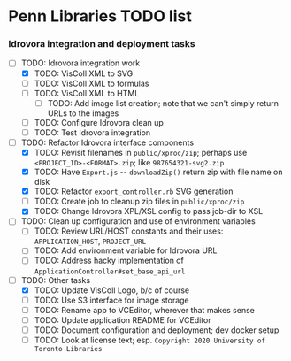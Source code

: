 # Penn Libraries TODO list

### Idrovora integration and deployment tasks

- [ ] TODO: Idrovora integration work
  - [X] TODO: VisColl XML to SVG
  - [ ] TODO: VisColl XML to formulas
  - [ ] TODO: VisColl XML to HTML 
    - [ ] TODO: Add image list creation; note that we can't simply return URLs to the images
  - [ ] TODO: Configure Idrovora clean up
  - [ ] TODO: Test Idrovora integration

- [ ] TODO: Refactor Idrovora interface components
  - [X] TODO: Revisit filenames in `public/xproc/zip`; perhaps use 
              `<PROJECT_ID>-<FORMAT>.zip`; like `987654321-svg2.zip`
  - [X] TODO: Have `Export.js` -- `downloadZip()` return zip with file name on disk
  - [X] TODO: Refactor `export_controller.rb` SVG generation
  - [ ] TODO: Create job to cleanup zip files in `public/xproc/zip`
  - [X] TODO: Change Idrovora XPL/XSL config to pass job-dir to XSL
 
- [ ] TODO: Clean up configuration and use of environment variables
  - [ ] TODO: Review URL/HOST constants and their uses: `APPLICATION_HOST`, `PROJECT_URL`
  - [ ] TODO: Add environment variable for Idrovora URL
  - [ ] TODO: Address hacky implementation of `ApplicationController#set_base_api_url`

- [ ] TODO: Other tasks
  - [X] TODO: Update VisColl Logo, b/c of course
  - [ ] TODO: Use S3 interface for image storage
  - [ ] TODO: Rename app to VCEditor, wherever that makes sense
  - [ ] TODO: Update application README for VCEditor
  - [ ] TODO: Document configuration and deployment; dev docker setup
  - [ ] TODO: Look at license text; esp. `Copyright 2020 University of Toronto Libraries`
